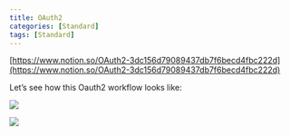 ```yaml
---
title: OAuth2
categories: [Standard]
tags: [Standard]
---
```


[https://www.notion.so/OAuth2-3dc156d79089437db7f6becd4fbc222d](https://www.notion.so/OAuth2-3dc156d79089437db7f6becd4fbc222d)


Let’s see how this Oauth2 workflow looks like:


![](https://prod-files-secure.s3.us-west-2.amazonaws.com/9960fb2a-b75e-4bea-a8f9-b00925db1215/3bce41e0-99e8-4ebd-9701-e2bc9cbb79a2/Untitled.png?X-Amz-Algorithm=AWS4-HMAC-SHA256&X-Amz-Content-Sha256=UNSIGNED-PAYLOAD&X-Amz-Credential=ASIAZI2LB466VDQKIL6T%2F20250707%2Fus-west-2%2Fs3%2Faws4_request&X-Amz-Date=20250707T202648Z&X-Amz-Expires=3600&X-Amz-Security-Token=IQoJb3JpZ2luX2VjEHQaCXVzLXdlc3QtMiJGMEQCIEhqKT9s2602T414V4zh5HsH7AmqII4uD9dY4WYAPrlRAiBKmw%2FC%2BS1LDvcXwD6luWjAsmcPufwGtCad8Kr%2B8Sk0Tir%2FAwh8EAAaDDYzNzQyMzE4MzgwNSIMf4fXt6Sgwvq0EjNAKtwD5vPed3%2BO0OBjCaPpN1Gxzuv%2B40EDp0D7iWOMcIXOyVLPA7z3%2Fegk67e79q2zmv9wCHWhRO5ARJ%2BG8rDphD4WJcLi3mxRV3BRln98insi2eNBJstWrpHn1wdK8nXQdhcCU%2BCEl%2Bub3y72ILB58hV75oAWIyGLMM0vlArsMi9TLDlM%2B%2BEqXfnsEqjltJTEp23cH63MDZSN64Ij4DLzY3JJtmFVsK5gcZXB190%2BpRsydF%2FqKVNWTiWLa9KmtTvTKxpp%2BEeEQguzJP1HYfNMLE93L%2FhmLssvkFCebeVqYDlVcci%2B92QPEWEMV%2BgzNsCNhhGAe8lTGfLkTejn%2BnToX5SE9ClhRKmeQ1GQpsuEeUffT9v%2F1vBRGSjxpB9eK4IMNAhYIZOxQHB1xUO3LCOwseNcGQqwfULWCv6shC%2FfY2rBioE58lrG5Q6E6qWcKYodM3U6PiGXxYX6Y0ZxKSyTG%2FbXm%2BSTGBs5nchUT7r9KR6bzqNy7ym5UvfkMjhBnc3lYfbev3V%2B67%2FgkLZ50rYSwRNY3lrW%2BRVoZINzr%2BZN5hvBBAAtJJS7n9njAbv0xAFf3%2FlqhQYqov4IboDBNWIyT7ZLY15Oi1K2BYggm5Alffp4FVmO%2F6uhmnq%2FrMkq6tswjr6wwwY6pgEBNkhvBFzKAfGWCgBf0cqG7zqOPVJF7gw3e9wGloVN3oQURPfZmG4RJwP%2BwSawnS4qIN3sBKsA26rVPx8Twbaid83recdFavgpo75qSUpnfNk9OkQsK3%2B%2F20cIOMDvMN6C0LasLNpNw9GJxjCvigloUt3Nycf%2BRdpfq2ET16aLwrNixaVQubr4foA3WzNdf%2B4IVzgrztNRQv3Owc4RBvqH2I82X%2FQp&X-Amz-Signature=695eb1c5e030bf60ddb9f210055a2e963fd4bd8460520273a438b25a6f033823&X-Amz-SignedHeaders=host&x-amz-checksum-mode=ENABLED&x-id=GetObject)


![](https://prod-files-secure.s3.us-west-2.amazonaws.com/9960fb2a-b75e-4bea-a8f9-b00925db1215/27d32b66-de43-41de-80f7-7edb81d1190f/Untitled.png?X-Amz-Algorithm=AWS4-HMAC-SHA256&X-Amz-Content-Sha256=UNSIGNED-PAYLOAD&X-Amz-Credential=ASIAZI2LB466VDQKIL6T%2F20250707%2Fus-west-2%2Fs3%2Faws4_request&X-Amz-Date=20250707T202648Z&X-Amz-Expires=3600&X-Amz-Security-Token=IQoJb3JpZ2luX2VjEHQaCXVzLXdlc3QtMiJGMEQCIEhqKT9s2602T414V4zh5HsH7AmqII4uD9dY4WYAPrlRAiBKmw%2FC%2BS1LDvcXwD6luWjAsmcPufwGtCad8Kr%2B8Sk0Tir%2FAwh8EAAaDDYzNzQyMzE4MzgwNSIMf4fXt6Sgwvq0EjNAKtwD5vPed3%2BO0OBjCaPpN1Gxzuv%2B40EDp0D7iWOMcIXOyVLPA7z3%2Fegk67e79q2zmv9wCHWhRO5ARJ%2BG8rDphD4WJcLi3mxRV3BRln98insi2eNBJstWrpHn1wdK8nXQdhcCU%2BCEl%2Bub3y72ILB58hV75oAWIyGLMM0vlArsMi9TLDlM%2B%2BEqXfnsEqjltJTEp23cH63MDZSN64Ij4DLzY3JJtmFVsK5gcZXB190%2BpRsydF%2FqKVNWTiWLa9KmtTvTKxpp%2BEeEQguzJP1HYfNMLE93L%2FhmLssvkFCebeVqYDlVcci%2B92QPEWEMV%2BgzNsCNhhGAe8lTGfLkTejn%2BnToX5SE9ClhRKmeQ1GQpsuEeUffT9v%2F1vBRGSjxpB9eK4IMNAhYIZOxQHB1xUO3LCOwseNcGQqwfULWCv6shC%2FfY2rBioE58lrG5Q6E6qWcKYodM3U6PiGXxYX6Y0ZxKSyTG%2FbXm%2BSTGBs5nchUT7r9KR6bzqNy7ym5UvfkMjhBnc3lYfbev3V%2B67%2FgkLZ50rYSwRNY3lrW%2BRVoZINzr%2BZN5hvBBAAtJJS7n9njAbv0xAFf3%2FlqhQYqov4IboDBNWIyT7ZLY15Oi1K2BYggm5Alffp4FVmO%2F6uhmnq%2FrMkq6tswjr6wwwY6pgEBNkhvBFzKAfGWCgBf0cqG7zqOPVJF7gw3e9wGloVN3oQURPfZmG4RJwP%2BwSawnS4qIN3sBKsA26rVPx8Twbaid83recdFavgpo75qSUpnfNk9OkQsK3%2B%2F20cIOMDvMN6C0LasLNpNw9GJxjCvigloUt3Nycf%2BRdpfq2ET16aLwrNixaVQubr4foA3WzNdf%2B4IVzgrztNRQv3Owc4RBvqH2I82X%2FQp&X-Amz-Signature=292bdac19bf235a9b431bd065924e4bfd1131ec4b722f61d8d334418fbdd05dc&X-Amz-SignedHeaders=host&x-amz-checksum-mode=ENABLED&x-id=GetObject)


